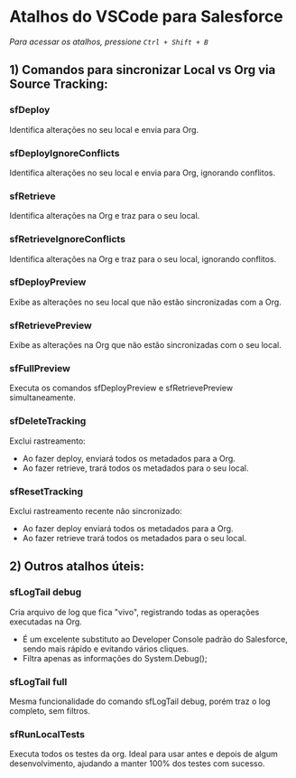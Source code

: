 # Atalhos do VSCode para Salesforce
_Para acessar os atalhos, pressione `Ctrl + Shift + B`_

## 1) Comandos para sincronizar Local vs Org via Source Tracking:

### sfDeploy
Identifica alterações no seu local e envia para Org.

### sfDeployIgnoreConflicts
Identifica alterações no seu local e envia para Org, ignorando conflitos.

### sfRetrieve
Identifica alterações na Org e traz para o seu local.

### sfRetrieveIgnoreConflicts
Identifica alterações na Org e traz para o seu local, ignorando conflitos.

### sfDeployPreview
Exibe as alterações no seu local que não estão sincronizadas com a Org.

### sfRetrievePreview
Exibe as alterações na Org que não estão sincronizadas com o seu local.

### sfFullPreview
Executa os comandos sfDeployPreview e sfRetrievePreview simultaneamente.

### sfDeleteTracking
Exclui rastreamento:
- Ao fazer deploy, enviará todos os metadados para a Org.
- Ao fazer retrieve, trará todos os metadados para o seu local.

### sfResetTracking
Exclui rastreamento recente não sincronizado:
- Ao fazer deploy enviará todos os metadados para a Org.
- Ao fazer retrieve trará todos os metadados para o seu local.


## 2) Outros atalhos úteis:

### sfLogTail debug
Cria arquivo de log que fica "vivo", registrando todas as operações executadas na Org.
- É um excelente substituto ao Developer Console padrão do Salesforce, sendo mais rápido e evitando vários cliques.
- Filtra apenas as informações do System.Debug();

### sfLogTail full
Mesma funcionalidade do comando sfLogTail debug, porém traz o log completo, sem filtros.

### sfRunLocalTests
Executa todos os testes da org. Ideal para usar antes e depois de algum desenvolvimento, ajudando a manter 100% dos testes com sucesso.